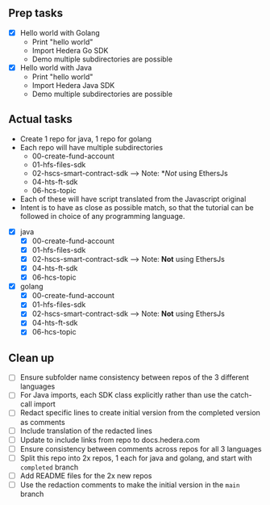 ## Prep tasks

- [x] Hello world with Golang
    - Print "hello world"
    - Import Hedera Go SDK
    - Demo multiple subdirectories are possible
- [x] Hello world with Java
    - Print "hello world"
    - Import Hedera Java SDK
    - Demo multiple subdirectories are possible

## Actual tasks

- Create 1 repo for java, 1 repo for golang
- Each repo will have multiple subdirectories
    - 00-create-fund-account
    - 01-hfs-files-sdk
    - 02-hscs-smart-contract-sdk --> Note: **Not* using EthersJs
    - 04-hts-ft-sdk
    - 06-hcs-topic
- Each of these will have script translated from the Javascript original
- Intent is to have as close as possible match, so that the tutorial can be followed in choice of any programming language.

- [x] java
    - [x] 00-create-fund-account
    - [x] 01-hfs-files-sdk
    - [x] 02-hscs-smart-contract-sdk --> Note: **Not** using EthersJs
    - [x] 04-hts-ft-sdk
    - [x] 06-hcs-topic
- [x] golang
    - [x] 00-create-fund-account
    - [x] 01-hfs-files-sdk
    - [x] 02-hscs-smart-contract-sdk --> Note: **Not** using EthersJs
    - [x] 04-hts-ft-sdk
    - [x] 06-hcs-topic

## Clean up

- [ ] Ensure subfolder name consistency between repos of the 3 different languages
- [ ] For Java imports, each SDK class explicitly rather than use the catch-call import
- [ ] Redact specific lines to create initial version from the completed version as comments
- [ ] Include translation of the redacted lines
- [ ] Update to include links from repo to docs.hedera.com
- [ ] Ensure consistency between comments across repos for all 3 languages
- [ ] Split this repo into 2x repos, 1 each for java and golang, and start with `completed` branch
- [ ] Add README files for the 2x new repos
- [ ] Use the redaction comments to make the initial version in the `main` branch
